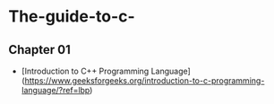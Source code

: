 # The-guide-to-c-

## Chapter 01

- [Introduction to C++ Programming Language] (https://www.geeksforgeeks.org/introduction-to-c-programming-language/?ref=lbp)



